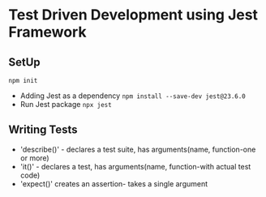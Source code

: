 # Test Driven Development using Jest Framework

## SetUp

`npm init`

- Adding Jest as a dependency
  `npm install --save-dev jest@23.6.0`
- Run Jest package
  `npx jest`

## Writing Tests

- 'describe()' - declares a test suite, has arguments(name, function-one or more)
- 'it()' - declares a test, has arguments(name, function-with actual test code)
- 'expect()' creates an assertion- takes a single argument
